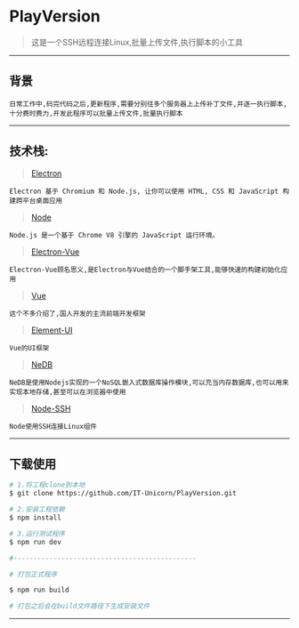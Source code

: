 # PlayVersion

> 这是一个SSH远程连接Linux,批量上传文件,执行脚本的小工具

---

## 背景
    日常工作中,码完代码之后,更新程序,需要分别往多个服务器上上传补丁文件,并逐一执行脚本,十分费时费力,开发此程序可以批量上传文件,批量执行脚本

---

## 技术栈: 
> [Electron](https://electronjs.org/) 

    Electron 基于 Chromium 和 Node.js, 让你可以使用 HTML, CSS 和 JavaScript 构建跨平台桌面应用

> [Node](http://nodejs.cn/)

    Node.js 是一个基于 Chrome V8 引擎的 JavaScript 运行环境。

> [Electron-Vue](https://simulatedgreg.gitbooks.io/electron-vue/content/cn/getting_started.html)

    Electron-Vue顾名思义,是Electron与Vue结合的一个脚手架工具,能够快速的构建初始化应用

> [Vue](https://cn.vuejs.org/)

    这个不多介绍了,国人开发的主流前端开发框架

> [Element-UI](element-cn.eleme.io/#/zh-CN)

    Vue的UI框架

> [NeDB](https://github.com/louischatriot/nedb)

    NeDB是使用Nodejs实现的一个NoSQL嵌入式数据库操作模块,可以充当内存数据库,也可以用来实现本地存储,甚至可以在浏览器中使用

> [Node-SSH](https://www.npmjs.com/package/node-ssh)

    Node使用SSH连接Linux组件

---

## 下载使用

``` bash
# 1.将工程clone到本地
$ git clone https://github.com/IT-Unicorn/PlayVersion.git

# 2.安装工程依赖
$ npm install

# 3.运行测试程序
$ npm run dev

#----------------------------------------------

# 打包正式程序

$ npm run build

# 打包之后会在build文件路径下生成安装文件


```

---
